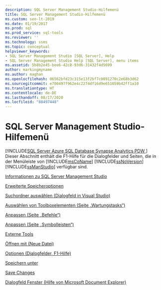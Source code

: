 ```yaml
---
description: SQL Server Management Studio-Hilfemenü
title: SQL Server Management Studio-Hilfemenü
ms.custom: seo-lt-2019
ms.date: 01/19/2017
ms.prod: sql
ms.prod_service: sql-tools
ms.reviewer: ''
ms.technology: ssms
ms.topic: conceptual
helpviewer_keywords:
- SQL Server Management Studio [SQL Server], Help
- SQL Server Management Studio Help [SQL Server], menu items
ms.assetid: 5b8b2e45-bee6-42c8-93d6-31432f4d5699
author: markingmyname
ms.author: maghan
ms.openlocfilehash: 06562bfd23c315e13f2bf7c0891270c2e68b3d62
ms.sourcegitcommit: e700497f962e4c2274df16d9e651059b42ff1a10
ms.translationtype: HT
ms.contentlocale: de-DE
ms.lasthandoff: 08/17/2020
ms.locfileid: "88497448"
---
```

# <a name="sql-server-management-studio-menu-help"></a>SQL Server Management Studio-Hilfemenü
[!INCLUDE[SQL Server Azure SQL Database Synapse Analytics PDW ](../../includes/applies-to-version/sql-asdb-asdbmi-asa-pdw.md)]
Dieser Abschnitt enthält die F1-Hilfe für die Dialogfelder und Seiten, die in der Menüleiste von [!INCLUDE[msCoName](../../includes/msconame_md.md)] [!INCLUDE[ssNoVersion](../../includes/ssnoversion-md.md)] [!INCLUDE[ssManStudio](../../includes/ssmanstudio-md.md)] verfügbar sind.  
  
[Informationen zu SQL Server Management Studio](../../ssms/menu-help/about-sql-server-management-studio.md)  
  
[Erweiterte Speicheroptionen](../../ssms/menu-help/advanced-save-options.md)  
  
[Suchordner auswählen &#40;Dialogfeld in Visual Studio&#41;](../../ssms/menu-help/choose-search-folders-dialog-box-visual-studio.md)  
  
[Auswählen von Toolboxelementen &#40;Seite „Wartungstasks“&#41;](../../ssms/menu-help/choose-toolbox-items-maintenance-tasks-page.md)  
  
[Anpassen &#40;Seite „Befehle“&#41;](../../ssms/menu-help/customize-commands-page.md)  
  
[Anpassen &#40;Seite „Symbolleisten“&#41;](../../ssms/menu-help/customize-toolbars-page.md)  
  
[Externe Tools](../../ssms/menu-help/external-tools.md)  
  
[Öffnen mit &#40;Neue Datei&#41;](../../ssms/menu-help/open-with-new-file.md)  
  
[Optionen (Dialogfelder, F1-Hilfe)](../../ssms/menu-help/options-dialog-boxes-f1-help.md)  
  
[Speichern unter](../../ssms/menu-help/save-as.md)  
  
[Save Changes](../../ssms/menu-help/save-changes.md)  
  
[Dialogfeld Fenster &#40;Hilfe von Microsoft Document Explorer&#41;](../../ssms/menu-help/windows-dialog-box-microsoft-document-explorer-help.md)  
  
